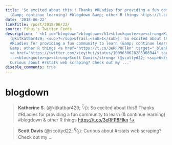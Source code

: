 ```yaml
---
title: 'So excited about this!! Thanks #RLadies for providing a fun community to learn
  (&amp; continue learning) #blogdown &amp; other R things https://t.co/3eRFP8Flkn'
date: '2018-06-22'
linkTitle: /post/2018/06/22/
source: Yihui's Twitter Feeds
description: ' <h1 id="blogdown">blogdown</h1><blockquote><p><strong>Katherine S.</strong>
  (@kitkatbar429; <sup>7</sup>&frasl;<sub>1</sub>): So excited about this!! Thanks
  #RLadies for providing a fun community to learn (&amp; continue learning) #blogdown
  &amp; other R things <a href="https://t.co/3eRFP8Flkn" target="_blank">https://t.co/3eRFP8Flkn</a>
  <a href="https://twitter.com/xieyihui/status/1009630628285906944" target="_blank">&#8618;</a></p></blockquote><!--
  --><blockquote><p><strong>Scott Davis</strong> (@scottyd22; <sup>6</sup>&frasl;<sub>3</sub>):
  Curious about #rstats web scraping? Check out my ...'
disable_comments: true
---
```

 <h1 id="blogdown">blogdown</h1><blockquote><p><strong>Katherine S.</strong> (@kitkatbar429; <sup>7</sup>&frasl;<sub>1</sub>): So excited about this!! Thanks #RLadies for providing a fun community to learn (&amp; continue learning) #blogdown &amp; other R things <a href="https://t.co/3eRFP8Flkn" target="_blank">https://t.co/3eRFP8Flkn</a> <a href="https://twitter.com/xieyihui/status/1009630628285906944" target="_blank">&#8618;</a></p></blockquote><!-- --><blockquote><p><strong>Scott Davis</strong> (@scottyd22; <sup>6</sup>&frasl;<sub>3</sub>): Curious about #rstats web scraping? Check out my ...